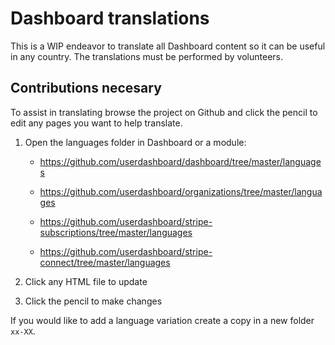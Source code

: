 # Dashboard translations

This is a WIP endeavor to translate all Dashboard content so it can be useful in any country.  The translations must be performed by volunteers.  

## Contributions necesary

To assist in translating browse the project on Github and click the pencil to edit any pages you want to help translate.

  1) Open the languages folder in Dashboard or a module:

        - https://github.com/userdashboard/dashboard/tree/master/languages
        
        - https://github.com/userdashboard/organizations/tree/master/languages
        
        - https://github.com/userdashboard/stripe-subscriptions/tree/master/languages
        
        - https://github.com/userdashboard/stripe-connect/tree/master/languages

  2) Click any HTML file to update

  3) Click the pencil to make changes

If you would like to add a language variation create a copy in a new folder `xx-XX`.

